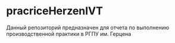 # pracriceHerzenIVT
Данный репозиторий предназначен для отчета по выполнению производственной практики в РГПУ им. Герцена
